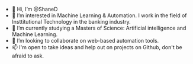 - 👋 Hi, I’m @ShaneD
- 👀 I’m interested in Machine Learning & Automation. I work in the field of Insttitutional Technology in the banking industry.
- 🌱 I’m currently studying a Masters of Science: Artificial intelligence and Machine Learning.
- 💞️ I’m looking to collaborate on web-based automation tools.  
- 📫 I'm open to take ideas and help out on projects on Github, don't be afraid to ask.  

<!---
SDzartov/SDzartov is a ✨ special ✨ repository because its `README.md` (this file) appears on your GitHub profile.
You can click the Preview link to take a look at your changes.
--->
